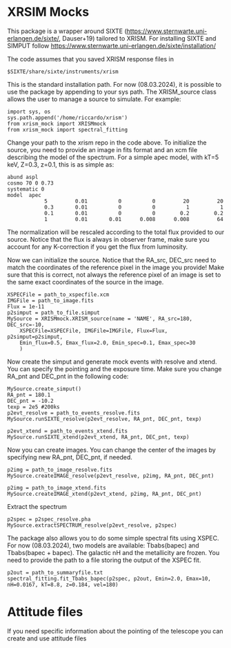 # XRSIM Mocks #

This package is a wrapper around SIXTE (https://www.sternwarte.uni-erlangen.de/sixte/, Dauser+19) tailored to XRISM.
For installing SIXTE and SIMPUT follow https://www.sternwarte.uni-erlangen.de/sixte/installation/

The code assumes that you saved XRISM response files in

```
$SIXTE/share/sixte/instruments/xrism
```

This is the standard installation path.
For now (08.03.2024), it is possible to use the package by appending to your sys path.
The XRISM_source class allows the user to manage a source to simulate. For example:

```commandline
import sys, os
sys.path.append('/home/riccardo/xrism')
from xrism_mock import XRISMmock
from xrism_mock import spectral_fitting
```

Change your path to the xrism repo in the code above.
To initialize the source, you need to provide an image in fits format and an xcm file describing the model of the spectrum.
For a simple apec model, with kT=5 keV, Z=0.3, z=0.1, this is as simple as:
```
abund aspl
cosmo 70 0 0.73
systematic 0
model  apec
            5         0.01          0          0         20         20
            0.3       0.01          0          0          1          1
            0.1       0.01          0          0        0.2        0.2
            1         0.01       0.01      0.008      0.008         64
```
The normalization will be rescaled according to the total flux provided to our source. Notice that the flux is always in observer frame, make sure you account for any K-correction if you get the flux from luminosity.

Now we can initialize the source. Notice that the RA_src, DEC_src need to match the coordinates of the reference pixel in the image you provide!
Make sure that this is correct, not always the reference pixel of an image is set to the same exact coordinates of the source in the image.
```commandline
XSPECFile = path_to_xspecfile.xcm
IMGFile = path_to_image.fits
Flux = 1e-11
p2simput = path_to_file.simput
MySource = XRISMmock.XRISM_source(name = 'NAME', RA_src=180, DEC_src=-10,
    XSPECFile=XSPECFile, IMGFile=IMGFile, Flux=Flux, p2simput=p2simput,
    Emin_flux=0.5, Emax_flux=2.0, Emin_spec=0.1, Emax_spec=30
    )
```
Now create the simput and generate mock events with resolve and xtend.
You can specify the pointing and the exposure time. Make sure you change RA_pnt and DEC_pnt in the following code:
```commandline
MySource.create_simput()
RA_pnt = 180.1
DEC_pnt = -10.2
texp = 2e5 #200ks
p2evt_resolve = path_to_events_resolve.fits
MySource.runSIXTE_resolve(p2evt_resolve, RA_pnt, DEC_pnt, texp)

p2evt_xtend = path_to_events_xtend.fits
MySource.runSIXTE_xtend(p2evt_xtend, RA_pnt, DEC_pnt, texp)
```

Now you can create images. You can change the center of the images by specifying new RA_pnt, DEC_pnt, if needed.
```commandline
p2img = path_to_image_resolve.fits
MySource.createIMAGE_resolve(p2evt_resolve, p2img, RA_pnt, DEC_pnt)

p2img = path_to_image_xtend.fits
MySource.createIMAGE_xtend(p2evt_xtend, p2img, RA_pnt, DEC_pnt)
```

Extract the spectrum
```commandline
p2spec = p2spec_resolve.pha
MySource.extractSPECTRUM_resolve(p2evt_resolve, p2spec)
```

The package also allows you to do some simple spectral fits using XSPEC.
For now (08.03.2024), two models are available: Tbabs(bapec) and Tbabs(bapec + bapec). 
The galactic nH and the metallicity are frozen.
You need to provide the path to a file storing the output of the XSPEC fit.
```commandline
p2out = path_to_summaryfile.txt
spectral_fitting.fit_Tbabs_bapec(p2spec, p2out, Emin=2.0, Emax=10, nH=0.0167, kT=8.8, z=0.184, vel=180)
```

# Attitude files #
If you need specific information about the pointing of the telescope you can create and use attitude files